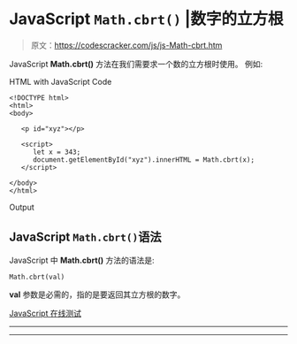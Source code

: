 # JavaScript `Math.cbrt()` |数字的立方根

> 原文：<https://codescracker.com/js/js-Math-cbrt.htm>

JavaScript **Math.cbrt()** 方法在我们需要求一个数的立方根时使用。 例如:

HTML with JavaScript Code

```
<!DOCTYPE html>
<html>
<body>

   <p id="xyz"></p>

   <script>
      let x = 343;
      document.getElementById("xyz").innerHTML = Math.cbrt(x);
   </script>

</body>
</html>
```

Output

## JavaScript `Math.cbrt()`语法

JavaScript 中 **Math.cbrt()** 方法的语法是:

```
Math.cbrt(val)
```

**val** 参数是必需的，指的是要返回其立方根的数字。

[JavaScript 在线测试](/exam/showtest.php?subid=6)

* * *

* * *